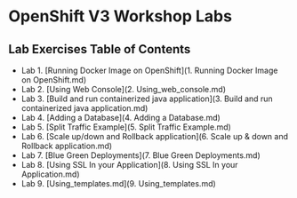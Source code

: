 # OpenShift V3 Workshop Labs

## Lab Exercises Table of Contents

* Lab 1. [Running Docker Image on OpenShift](1. Running Docker Image on OpenShift.md)
* Lab 2. [Using Web Console](2. Using_web_console.md)
* Lab 3. [Build and run containerized java application](3. Build and run containerized java application.md)
* Lab 4. [Adding a Database](4. Adding a Database.md)
* Lab 5. [Split Traffic Example](5. Split Traffic Example.md)
* Lab 6. [Scale up/down and Rollback application](6. Scale up & down and Rollback application.md)
* Lab 7. [Blue Green Deployments](7. Blue Green Deployments.md)
* Lab 8. [Using SSL In your Application](8. Using SSL In your Application.md)
* Lab 9. [Using_templates.md](9. Using_templates.md)

